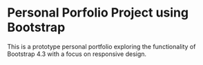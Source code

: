 # Personal Porfolio Project using Bootstrap

This is a prototype personal portfolio exploring the functionality of Bootstrap 4.3 with a focus on responsive design.

